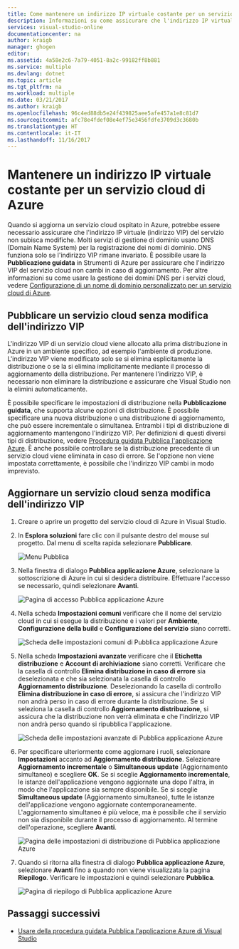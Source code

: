 ```yaml
---
title: Come mantenere un indirizzo IP virtuale costante per un servizio cloud di Azure | Microsoft Docs
description: Informazioni su come assicurare che l'indirizzo IP virtuale (indirizzo VIP) del servizio cloud di Azure non subisca modifiche.
services: visual-studio-online
documentationcenter: na
author: kraigb
manager: ghogen
editor: 
ms.assetid: 4a58e2c6-7a79-4051-8a2c-99182ff8b881
ms.service: multiple
ms.devlang: dotnet
ms.topic: article
ms.tgt_pltfrm: na
ms.workload: multiple
ms.date: 03/21/2017
ms.author: kraigb
ms.openlocfilehash: 96c4ed88db5e24f439825aee5afe457a1e8c81d7
ms.sourcegitcommit: afc78e4fdef08e4ef75e3456fdfe3709d3c3680b
ms.translationtype: HT
ms.contentlocale: it-IT
ms.lasthandoff: 11/16/2017
---
```

# <a name="retain-a-constant-virtual-ip-address-for-an-azure-cloud-service"></a>Mantenere un indirizzo IP virtuale costante per un servizio cloud di Azure
Quando si aggiorna un servizio cloud ospitato in Azure, potrebbe essere necessario assicurare che l'indirizzo IP virtuale (indirizzo VIP) del servizio non subisca modifiche. Molti servizi di gestione di dominio usano DNS (Domain Name System) per la registrazione dei nomi di dominio. DNS funziona solo se l'indirizzo VIP rimane invariato. È possibile usare la **Pubblicazione guidata** in Strumenti di Azure per assicurare che l'indirizzo VIP del servizio cloud non cambi in caso di aggiornamento. Per altre informazioni su come usare la gestione dei domini DNS per i servizi cloud, vedere [Configurazione di un nome di dominio personalizzato per un servizio cloud di Azure](cloud-services/cloud-services-custom-domain-name-portal.md).

## <a name="publish-a-cloud-service-without-changing-its-vip"></a>Pubblicare un servizio cloud senza modifica dell'indirizzo VIP
L'indirizzo VIP di un servizio cloud viene allocato alla prima distribuzione in Azure in un ambiente specifico, ad esempio l'ambiente di produzione. L'indirizzo VIP viene modificato solo se si elimina esplicitamente la distribuzione o se la si elimina implicitamente mediante il processo di aggiornamento della distribuzione. Per mantenere l'indirizzo VIP, è necessario non eliminare la distribuzione e assicurare che Visual Studio non la elimini automaticamente. 

È possibile specificare le impostazioni di distribuzione nella **Pubblicazione guidata**, che supporta alcune opzioni di distribuzione. È possibile specificare una nuova distribuzione o una distribuzione di aggiornamento, che può essere incrementale o simultanea. Entrambi i tipi di distribuzione di aggiornamento mantengono l'indirizzo VIP. Per definizioni di questi diversi tipi di distribuzione, vedere [Procedura guidata Pubblica l'applicazione Azure](vs-azure-tools-publish-azure-application-wizard.md). È anche possibile controllare se la distribuzione precedente di un servizio cloud viene eliminata in caso di errore. Se l'opzione non viene impostata correttamente, è possibile che l'indirizzo VIP cambi in modo imprevisto.

## <a name="update-a-cloud-service-without-changing-its-vip"></a>Aggiornare un servizio cloud senza modifica dell'indirizzo VIP
1. Creare o aprire un progetto del servizio cloud di Azure in Visual Studio. 

2. In **Esplora soluzioni** fare clic con il pulsante destro del mouse sul progetto. Dal menu di scelta rapida selezionare **Pubblicare**.

    ![Menu Pubblica](./media/vs-azure-tools-cloud-service-retain-a-constant-virtual-ip-address/solution-explorer-publish-menu.png)

3. Nella finestra di dialogo **Pubblica applicazione Azure**, selezionare la sottoscrizione di Azure in cui si desidera distribuire. Effettuare l'accesso se necessario, quindi selezionare **Avanti**.

    ![Pagina di accesso Pubblica applicazione Azure](./media/vs-azure-tools-cloud-service-retain-a-constant-virtual-ip-address/azure-publish-signin.png)

4. Nella scheda **Impostazioni comuni** verificare che il nome del servizio cloud in cui si esegue la distribuzione e i valori per **Ambiente**, **Configurazione della build** e **Configurazione del servizio** siano corretti.

    ![Scheda delle impostazioni comuni di Pubblica applicazione Azure](./media/vs-azure-tools-cloud-service-retain-a-constant-virtual-ip-address/azure-publish-common-settings.png)

5. Nella scheda **Impostazioni avanzate** verificare che il **Etichetta distribuzione** e **Account di archiviazione** siano corretti. Verificare che la casella di controllo **Elimina distribuzione in caso di errore** sia deselezionata e che sia selezionata la casella di controllo **Aggiornamento distribuzione**. Deselezionando la casella di controllo **Elimina distribuzione in caso di errore**, si assicura che l'indirizzo VIP non andrà perso in caso di errore durante la distribuzione. Se si seleziona la casella di controllo **Aggiornamento distribuzione**, si assicura che la distribuzione non verrà eliminata e che l'indirizzo VIP non andrà perso quando si ripubblica l'applicazione. 

    ![Scheda delle impostazioni avanzate di Pubblica applicazione Azure](./media/vs-azure-tools-cloud-service-retain-a-constant-virtual-ip-address/azure-publish-advanced-settings.png)

6. Per specificare ulteriormente come aggiornare i ruoli, selezionare **Impostazioni** accanto ad **Aggiornamento distribuzione**. Selezionare **Aggiornamento incrementale** o **Simultaneous update** (Aggiornamento simultaneo) e scegliere **OK**. Se si sceglie **Aggiornamento incrementale**, le istanze dell'applicazione vengono aggiornate una dopo l'altra, in modo che l'applicazione sia sempre disponibile. Se si sceglie **Simultaneous update** (Aggiornamento simultaneo), tutte le istanze dell'applicazione vengono aggiornate contemporaneamente. L'aggiornamento simultaneo è più veloce, ma è possibile che il servizio non sia disponibile durante il processo di aggiornamento. Al termine dell'operazione, scegliere **Avanti**.

    ![Pagina delle impostazioni di distribuzione di Pubblica applicazione Azure](./media/vs-azure-tools-cloud-service-retain-a-constant-virtual-ip-address/azure-publish-deployment-update-settings.png)

7. Quando si ritorna alla finestra di dialogo **Pubblica applicazione Azure**, selezionare **Avanti** fino a quando non viene visualizzata la pagina **Riepilogo**. Verificare le impostazioni e quindi selezionare **Pubblica**.
   
    ![Pagina di riepilogo di Pubblica applicazione Azure](./media/vs-azure-tools-cloud-service-retain-a-constant-virtual-ip-address/azure-publish-summary.png)

## <a name="next-steps"></a>Passaggi successivi
- [Usare della procedura guidata Pubblica l'applicazione Azure di Visual Studio](vs-azure-tools-publish-azure-application-wizard.md)

